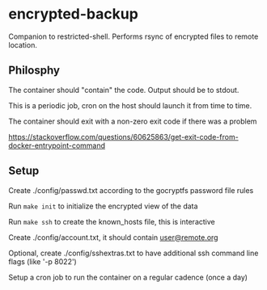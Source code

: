 # encrypted-backup
Companion to restricted-shell. Performs rsync of encrypted files to remote location.

## Philosphy

The container should "contain" the code. Output should be to stdout.

This is a periodic job, cron on the host should launch it from time to time.

The container should exit with a non-zero exit code if there was a problem

https://stackoverflow.com/questions/60625863/get-exit-code-from-docker-entrypoint-command


## Setup

Create ./config/passwd.txt according to the gocryptfs password file rules

Run `make init` to initialize the encrypted view of the data

Run `make ssh` to create the known_hosts file, this is interactive

Create ./config/account.txt, it should contain user@remote.org 

Optional, create ./config/sshextras.txt to have additional ssh command line flags (like '-p 8022')

Setup a cron job to run the container on a regular cadence (once a day)




